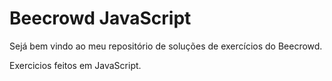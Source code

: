 # Beecrowd JavaScript
Sejá bem vindo ao meu repositório de soluções de exercícios do Beecrowd.

Exercicios feitos em JavaScript.


